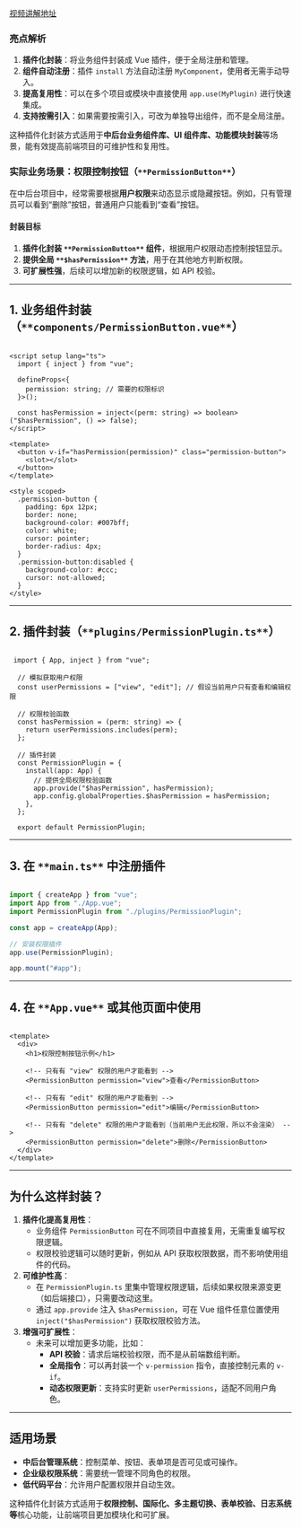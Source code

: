 [视频讲解地址]( https://v.douyin.com/iP61mCgS/ )

### 亮点解析
1. **插件化封装**：将业务组件封装成 Vue 插件，便于全局注册和管理。
2. **组件自动注册**：插件 `install` 方法自动注册 `MyComponent`，使用者无需手动导入。
3. **提高复用性**：可以在多个项目或模块中直接使用 `app.use(MyPlugin)` 进行快速集成。
4. **支持按需引入**：如果需要按需引入，可改为单独导出组件，而不是全局注册。

这种插件化封装方式适用于**中后台业务组件库、UI 组件库、功能模块封装**等场景，能有效提高前端项目的可维护性和复用性。



### **实际业务场景：权限控制按钮（**`**PermissionButton**`**）**
在中后台项目中，经常需要根据**用户权限**来动态显示或隐藏按钮。例如，只有管理员可以看到“删除”按钮，普通用户只能看到“查看”按钮。

#### **封装目标**
1. **插件化封装 **`**PermissionButton**`** 组件**，根据用户权限动态控制按钮显示。
2. **提供全局 **`**$hasPermission**`** 方法**，用于在其他地方判断权限。
3. **可扩展性强**，后续可以增加新的权限逻辑，如 API 校验。

---

## **1. 业务组件封装（**`**components/PermissionButton.vue**`**）**
```vue

<script setup lang="ts">
  import { inject } from "vue";

  defineProps<{
    permission: string; // 需要的权限标识
  }>();

  const hasPermission = inject<(perm: string) => boolean>("$hasPermission", () => false);
</script>

<template>
  <button v-if="hasPermission(permission)" class="permission-button">
    <slot></slot>
  </button>
</template>

<style scoped>
  .permission-button {
    padding: 6px 12px;
    border: none;
    background-color: #007bff;
    color: white;
    cursor: pointer;
    border-radius: 4px;
  }
  .permission-button:disabled {
    background-color: #ccc;
    cursor: not-allowed;
  }
</style>
```

---

## **2. 插件封装（**`**plugins/PermissionPlugin.ts**`**）**
```vue

 import { App, inject } from "vue";

  // 模拟获取用户权限
  const userPermissions = ["view", "edit"]; // 假设当前用户只有查看和编辑权限

  // 权限校验函数
  const hasPermission = (perm: string) => {
    return userPermissions.includes(perm);
  };

  // 插件封装
  const PermissionPlugin = {
    install(app: App) {
      // 提供全局权限校验函数
      app.provide("$hasPermission", hasPermission);
      app.config.globalProperties.$hasPermission = hasPermission;
    },
  };

  export default PermissionPlugin;
```

---

## **3. 在 **`**main.ts**`** 中注册插件**
```javascript

import { createApp } from "vue";
import App from "./App.vue";
import PermissionPlugin from "./plugins/PermissionPlugin";

const app = createApp(App);

// 安装权限插件
app.use(PermissionPlugin);

app.mount("#app");
```

---

## **4. 在 **`**App.vue**`** 或其他页面中使用**
```vue

<template>
  <div>
    <h1>权限控制按钮示例</h1>

    <!-- 只有有 "view" 权限的用户才能看到 -->
    <PermissionButton permission="view">查看</PermissionButton>

    <!-- 只有有 "edit" 权限的用户才能看到 -->
    <PermissionButton permission="edit">编辑</PermissionButton>

    <!-- 只有有 "delete" 权限的用户才能看到（当前用户无此权限，所以不会渲染） -->
    <PermissionButton permission="delete">删除</PermissionButton>
  </div>
</template>
```

---

## **为什么这样封装？**
1. **插件化提高复用性**：
    - 业务组件 `PermissionButton` 可在不同项目中直接复用，无需重复编写权限逻辑。
    - 权限校验逻辑可以随时更新，例如从 API 获取权限数据，而不影响使用组件的代码。
2. **可维护性高**：
    - 在 `PermissionPlugin.ts` 里集中管理权限逻辑，后续如果权限来源变更（如后端接口），只需要改动这里。
    - 通过 `app.provide` 注入 `$hasPermission`，可在 Vue 组件任意位置使用 `inject("$hasPermission")` 获取权限校验方法。
3. **增强可扩展性**：
    - 未来可以增加更多功能，比如：
        * **API 校验**：请求后端校验权限，而不是从前端数组判断。
        * **全局指令**：可以再封装一个 `v-permission` 指令，直接控制元素的 `v-if`。
        * **动态权限更新**：支持实时更新 `userPermissions`，适配不同用户角色。

---

## **适用场景**
+ **中后台管理系统**：控制菜单、按钮、表单项是否可见或可操作。
+ **企业级权限系统**：需要统一管理不同角色的权限。
+ **低代码平台**：允许用户配置权限并自动生效。

这种插件化封装方式适用于**权限控制、国际化、多主题切换、表单校验、日志系统等**核心功能，让前端项目更加模块化和可扩展。

